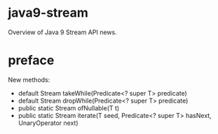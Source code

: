 # java9-stream
Overview of Java 9 Stream API news.

# preface
New methods:

* default Stream<T> takeWhile(Predicate<? super T> predicate)
* default Stream<T> dropWhile(Predicate<? super T> predicate) 
* public static<T> Stream<T> ofNullable(T t)
* public static<T> Stream<T> iterate(T seed, Predicate<? super T> hasNext, UnaryOperator<T> next)

